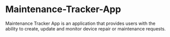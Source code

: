 # Maintenance-Tracker-App
Maintenance Tracker App is an application that provides users with the ability to create, update and monitor device repair or maintenance requests.
